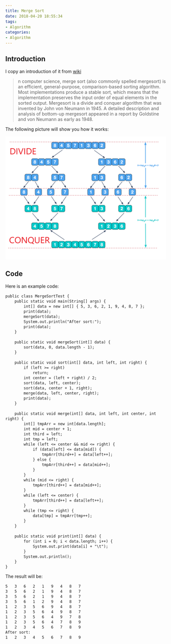 ```yaml
---
title: Merge Sort
date: 2018-04-20 18:55:34
tags: 
- Algorithm
categories:
- Algorithm
---
```

## Introduction
I copy an introduction of it from [wiki](https://en.wikipedia.org/wiki/Merge_sort)

>n computer science, merge sort (also commonly spelled mergesort) is an efficient, general-purpose, comparison-based sorting algorithm. Most implementations produce a stable sort, which means that the implementation preserves the input order of equal elements in the sorted output. Mergesort is a divide and conquer algorithm that was invented by John von Neumann in 1945. A detailed description and analysis of bottom-up mergesort appeared in a report by Goldstine and von Neumann as early as 1948.

The following picture will show you how it works:

![](./Algorithm-Sort-MergeSort/1.png)

## Code
Here is an example code:

	public class MergeSortTest {
	    public static void main(String[] args) {
	        int[] data = new int[] { 5, 3, 6, 2, 1, 9, 4, 8, 7 };
	        print(data);
	        mergeSort(data);
	        System.out.println("After sort:");
	        print(data);
	    }
	
	    public static void mergeSort(int[] data) {
	        sort(data, 0, data.length - 1);
	    }
	
	    public static void sort(int[] data, int left, int right) {
	        if (left >= right)
	            return;
	        int center = (left + right) / 2;
	        sort(data, left, center);
	        sort(data, center + 1, right);
	        merge(data, left, center, right);
	        print(data);
	    }
	
	    public static void merge(int[] data, int left, int center, int right) {
	        int[] tmpArr = new int[data.length];
	        int mid = center + 1;
	        int third = left;
	        int tmp = left;
	        while (left <= center && mid <= right) {
	            if (data[left] <= data[mid]) {
	                tmpArr[third++] = data[left++];
	            } else {
	                tmpArr[third++] = data[mid++];
	            }
	        }
	        while (mid <= right) {
	            tmpArr[third++] = data[mid++];
	        }
	        while (left <= center) {
	            tmpArr[third++] = data[left++];
	        }
	        while (tmp <= right) {
	            data[tmp] = tmpArr[tmp++];
	        }
	    }
	
	    public static void print(int[] data) {
	        for (int i = 0; i < data.length; i++) {
	            System.out.print(data[i] + "\t");
	        }
	        System.out.println();
	    }
	}

The result will be:
	
	5	3	6	2	1	9	4	8	7	
	3	5	6	2	1	9	4	8	7	
	3	5	6	2	1	9	4	8	7	
	3	5	6	1	2	9	4	8	7	
	1	2	3	5	6	9	4	8	7	
	1	2	3	5	6	4	9	8	7	
	1	2	3	5	6	4	9	7	8	
	1	2	3	5	6	4	7	8	9	
	1	2	3	4	5	6	7	8	9	
	After sort:
	1	2	3	4	5	6	7	8	9